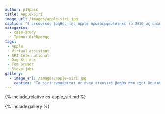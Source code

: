 ```yaml
---
author: p19pasc
title: Apple-Siri
image_url: /images/apple-siri.jpg
caption: "Ο εικονικός βοηθός της Apple πρωτοεμφανίστηκε το 2010 ως απλή εφαρμογή του Apple store ενώ στην συνέχεια είναι ενσωματομένος στα κινητά της εταιρίας εκτελόντας οποιαδήποτε εντολή μας από την πιο απλή μέχρι και την πιο δύσκολη. Δηλαδή από την κλήση ενός αριθμού εως και τον εντοπισμό της τοποθεσίας τους αυτοκινήτου μας."
categories:
  - case-study
  - Τρόποι διάδρασης
tags:
 - Apple
 - Virtual assistant
 - SRI International
 - Dag Kttlaus 
 - Tom Gruber
 - Steve jobs
gallery:
  - image_url: /images/apple-siri.jpg
    caption: "Το siri αναφέρεται σε έναν εικονικό βοηθό που έχει δημιουργηθεί στο SRI International Κέντρο Τεχνητής Νοημοσύνης από τους Dag Kittlaus, Tom Gruber και εξαγοράστηκε το 2010 από την Apple Inc συγκεκριμένα από τον Steve Jobs. Χρησημοποιεί την φυσική γλώσσα ώστε να απαντά στα ερωτήματα του χρήστη και να πραγματοποιεί λειτουργίες που του επιβάλλονται όπως η περιήγηση στο διαδίκτυο, πραγματοποιήση κλήσης ή αποστολής μηνύματος σε μια επαφή ενώ ακόμα και η αναπαραγωγή ενός τραγουδιού." 
---
```


{% include_relative cs-apple_siri.md %}

{% include gallery %}
